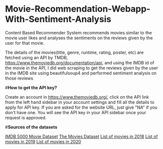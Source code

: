 # Movie-Recommendation-Webapp-With-Sentiment-Analysis
Content Based Recommender System recommends movies similar to the movie user likes and analyses the sentiments on the reviews given by the user for that movie.

The details of the movies(title, genre, runtime, rating, poster, etc) are fetched using an API by TMDB, https://www.themoviedb.org/documentation/api, and using the IMDB id of the movie in the API, I did web scraping to get the reviews given by the user in the IMDB site using beautifulsoup4 and performed sentiment analysis on those reviews

#**How to get the API key?**

Create an account in https://www.themoviedb.org/, click on the API link from the left hand sidebar in your account settings and fill all the details to apply for API key. If you are asked for the website URL, just give "NA" if you don't have one. You will see the API key in your API sidebar once your request is approved.


#**Sources of the datasets**

[IMDB 5000 Movie Dataset](https://www.kaggle.com/carolzhangdc/imdb-5000-movie-dataset)
[The Movies Dataset](https://www.kaggle.com/rounakbanik/the-movies-dataset)
[List of movies in 2018](https://en.wikipedia.org/wiki/List_of_American_films_of_2018)
[List of movies in 2019](https://en.wikipedia.org/wiki/List_of_American_films_of_2019)
[List of movies in 2020](https://en.wikipedia.org/wiki/List_of_American_films_of_2020)
